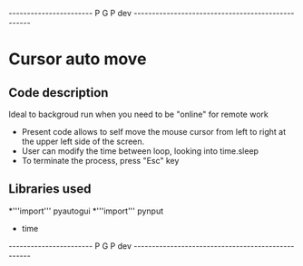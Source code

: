 ----------------------- P G P dev --------------------------------------------------

# Cursor auto move

## Code description
Ideal to backgroud run when you need to be "online" for remote work

*   Present code allows to self move the mouse cursor from left to right at the upper left side of the screen.
*   User can modify the time between loop, looking into time.sleep
*   To terminate the process, press "Esc" key


## Libraries used
*'''import''' pyautogui
*'''import''' pynput
* time

----------------------- P G P dev --------------------------------------------------
